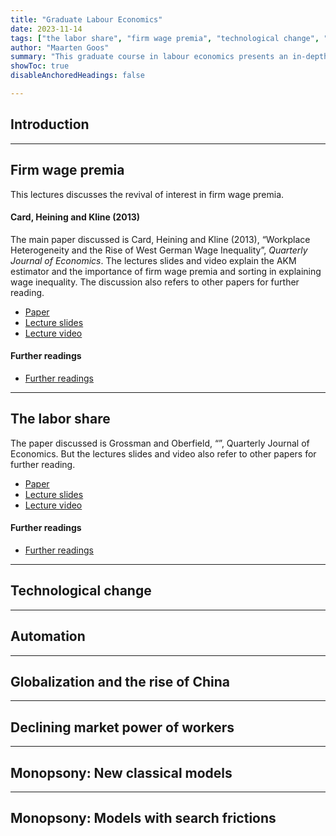 ```yaml
---
title: "Graduate Labour Economics" 
date: 2023-11-14
tags: ["the labor share", "firm wage premia", "technological change", "automation", "globalization", "worker power", "monopsony"]
author: "Maarten Goos"
summary: "This graduate course in labour economics presents an in-depth overview of recent research in labour economics focussing on inequality, technological change, globalization, worker power, and monopsony. The course stresses the most recent theories as well as recent advances in empirical research designs." 
showToc: true
disableAnchoredHeadings: false

---
```


## Introduction

---

## Firm wage premia

This lectures discusses the revival of interest in firm wage premia. 

#### Card, Heining and Kline (2013)

The main paper discussed is Card, Heining and Kline (2013), “Workplace Heterogeneity and the Rise of West German Wage Inequality”, <i>Quarterly Journal of Economics</i>. The lectures slides and video explain the AKM estimator and the importance of firm wage premia and sorting in explaining wage inequality. The discussion also refers to other papers for further reading. 
+ [Paper]()
+ [Lecture slides]() 
+ [Lecture video]()

#### Further readings 

+ [Further readings](https://github.com/MaartenGoos/graduate_labor/tree/master/firm_wage_premia/papers)

---

## The labor share

The paper discussed is Grossman and Oberfield, “”, Quarterly Journal of Economics. But the lectures slides and video also refer to other papers for further reading. 
+ [Paper]()
+ [Lecture slides]() 
+ [Lecture video]()

#### Further readings 

+ [Further readings](https://github.com/MaartenGoos/graduate_labor/tree/master/firm_wage_premia/papers)

---

## Technological change

---

## Automation

---

## Globalization and the rise of China

---

## Declining market power of workers

---

## Monopsony: New classical models

---

## Monopsony: Models with search frictions

